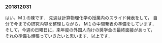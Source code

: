 ### 201812031

はい，M１の陳です．
先週は計算物理化学の授業内のスライド発表をして，
自分で今までの研究内容を整理しながら，
M１の中間発表の準備をしています．
そして，今週の日曜日に，来年度の外国人向けの奨学金の最終面接があって，
それの準備も頑張っていきたいと思います．以上です．

